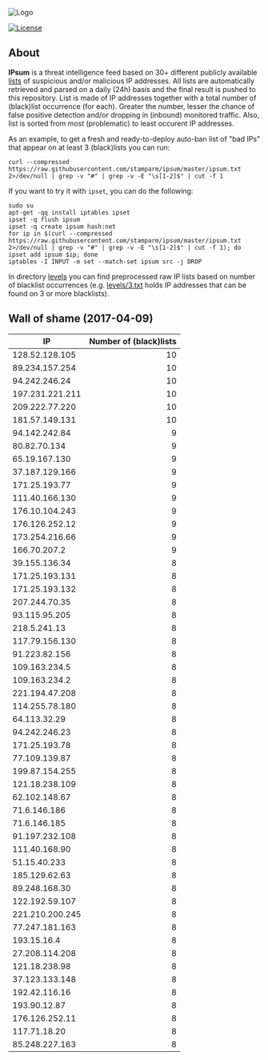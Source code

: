 ![Logo](logo.png)

[![License](https://img.shields.io/badge/license-Public_domain-red.svg)](https://wiki.creativecommons.org/wiki/Public_domain)

About
----

**IPsum** is a threat intelligence feed based on 30+ different publicly available [lists](https://github.com/stamparm/maltrail) of suspicious and/or malicious IP addresses. All lists are automatically retrieved and parsed on a daily (24h) basis and the final result is pushed to this repository. List is made of IP addresses together with a total number of (black)list occurrence (for each). Greater the number, lesser the chance of false positive detection and/or dropping in (inbound) monitored traffic. Also, list is sorted from most (problematic) to least occurent IP addresses.

As an example, to get a fresh and ready-to-deploy auto-ban list of "bad IPs" that appear on at least 3 (black)lists you can run:

```
curl --compressed https://raw.githubusercontent.com/stamparm/ipsum/master/ipsum.txt 2>/dev/null | grep -v "#" | grep -v -E "\s[1-2]$" | cut -f 1
```

If you want to try it with `ipset`, you can do the following:

```
sudo su
apt-get -qq install iptables ipset
ipset -q flush ipsum
ipset -q create ipsum hash:net
for ip in $(curl --compressed https://raw.githubusercontent.com/stamparm/ipsum/master/ipsum.txt 2>/dev/null | grep -v "#" | grep -v -E "\s[1-2]$" | cut -f 1); do ipset add ipsum $ip; done
iptables -I INPUT -m set --match-set ipsum src -j DROP
```

In directory [levels](levels) you can find preprocessed raw IP lists based on number of blacklist occurrences (e.g. [levels/3.txt](levels/3.txt) holds IP addresses that can be found on 3 or more blacklists).

Wall of shame (2017-04-09)
----

|IP|Number of (black)lists|
|---|--:|
128.52.128.105|10
89.234.157.254|10
94.242.246.24|10
197.231.221.211|10
209.222.77.220|10
181.57.149.131|10
94.142.242.84|9
80.82.70.134|9
65.19.167.130|9
37.187.129.166|9
171.25.193.77|9
111.40.166.130|9
176.10.104.243|9
176.126.252.12|9
173.254.216.66|9
166.70.207.2|9
39.155.136.34|8
171.25.193.131|8
171.25.193.132|8
207.244.70.35|8
93.115.95.205|8
218.5.241.13|8
117.79.156.130|8
91.223.82.156|8
109.163.234.5|8
109.163.234.2|8
221.194.47.208|8
114.255.78.180|8
64.113.32.29|8
94.242.246.23|8
171.25.193.78|8
77.109.139.87|8
199.87.154.255|8
121.18.238.109|8
62.102.148.67|8
71.6.146.186|8
71.6.146.185|8
91.197.232.108|8
111.40.168.90|8
51.15.40.233|8
185.129.62.63|8
89.248.168.30|8
122.192.59.107|8
221.210.200.245|8
77.247.181.163|8
193.15.16.4|8
27.208.114.208|8
121.18.238.98|8
37.123.133.148|8
192.42.116.16|8
193.90.12.87|8
176.126.252.11|8
117.71.18.20|8
85.248.227.163|8
